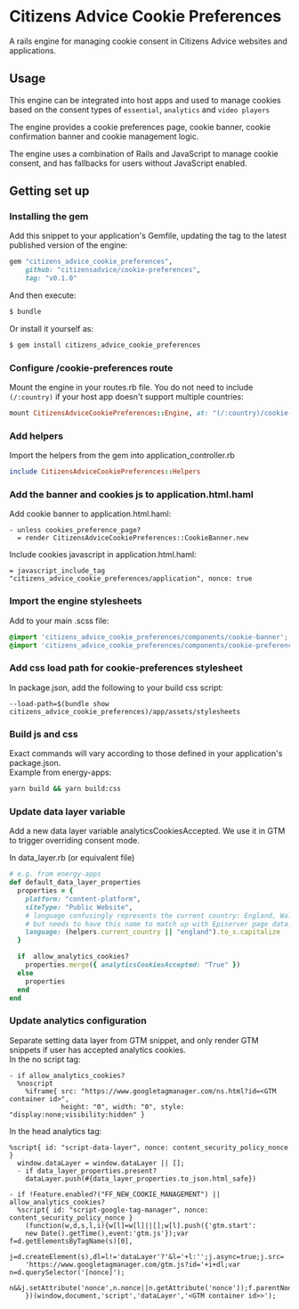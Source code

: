# Citizens Advice Cookie Preferences

A rails engine for managing cookie consent in Citizens Advice websites and applications.

## Usage

This engine can be integrated into host apps and used to manage cookies
based on the consent types of `essential`, `analytics` and `video players`

The engine provides a cookie preferences page, cookie banner, cookie confirmation
banner and cookie management logic.

The engine uses a combination of Rails and JavaScript to manage cookie consent, 
and has fallbacks for users without JavaScript enabled.

## Getting set up
### Installing the gem

Add this snippet to your application's Gemfile, updating the tag to the latest published
version of the engine:

```ruby
gem "citizens_advice_cookie_preferences",
    github: "citizensadvice/cookie-preferences",
    tag: "v0.1.0"
```

And then execute:

```bash
$ bundle
```

Or install it yourself as:

```bash
$ gem install citizens_advice_cookie_preferences
```

### Configure /cookie-preferences route
Mount the engine in your routes.rb file. You do not need to include `(/:country)` if your 
host app doesn't support multiple countries:
```ruby
mount CitizensAdviceCookiePreferences::Engine, at: "(/:country)/cookie-preferences"
```

### Add helpers
Import the helpers from the gem into application_controller.rb
```ruby
include CitizensAdviceCookiePreferences::Helpers
```

### Add the banner and cookies js to application.html.haml
Add cookie banner to application.html.haml:
```haml
- unless cookies_preference_page?
  = render CitizensAdviceCookiePreferences::CookieBanner.new
```

Include cookies javascript in application.html.haml:
```haml
= javascript_include_tag "citizens_advice_cookie_preferences/application", nonce: true
```

### Import the engine stylesheets

Add to your main .scss file:
```scss
@import 'citizens_advice_cookie_preferences/components/cookie-banner';
@import 'citizens_advice_cookie_preferences/components/cookie-preferences';
```

### Add css load path for cookie-preferences stylesheet
In package.json, add the following to your build css script:  
```
--load-path=$(bundle show citizens_advice_cookie_preferences)/app/assets/stylesheets
```

### Build js and css
Exact commands will vary according to those defined in your application's package.json.  
Example from energy-apps:  
```bash
yarn build && yarn build:css
```

### Update data layer variable
Add a new data layer variable analyticsCookiesAccepted. We use it in GTM to trigger overriding consent mode.  

In data_layer.rb (or equivalent file)
```ruby
# e.g. from energy-apps
def default_data_layer_properties
  properties = {
    platform: "content-platform",
    siteType: "Public Website",
    # language confusingly represents the current country: England, Wales etc.
    # but needs to have this name to match up with Episerver page data.
    language: (helpers.current_country || "england").to_s.capitalize
  }

  if  allow_analytics_cookies?
    properties.merge({ analyticsCookiesAccepted: "True" })
  else
    properties
  end
end
```

### Update analytics configuration
Separate setting data layer from GTM snippet, and only render GTM snippets if user has accepted analytics cookies.  
In the no script tag:
```haml
- if allow_analytics_cookies?
  %noscript
    %iframe{ src: "https://www.googletagmanager.com/ns.html?id=<GTM container id>",
             height: "0", width: "0", style: "display:none;visibility:hidden" }
```
In the head analytics tag:  
```haml
%script{ id: "script-data-layer", nonce: content_security_policy_nonce }
  window.dataLayer = window.dataLayer || [];
  - if data_layer_properties.present?
    dataLayer.push(#{data_layer_properties.to_json.html_safe})

- if !Feature.enabled?("FF_NEW_COOKIE_MANAGEMENT") || allow_analytics_cookies?
  %script{ id: "script-google-tag-manager", nonce: content_security_policy_nonce }
    (function(w,d,s,l,i){w[l]=w[l]||[];w[l].push({'gtm.start':
    new Date().getTime(),event:'gtm.js'});var f=d.getElementsByTagName(s)[0],
    j=d.createElement(s),dl=l!='dataLayer'?'&l='+l:'';j.async=true;j.src=
    'https://www.googletagmanager.com/gtm.js?id='+i+dl;var n=d.querySelector('[nonce]');
    n&&j.setAttribute('nonce',n.nonce||n.getAttribute('nonce'));f.parentNode.insertBefore(j,f);
    })(window,document,'script','dataLayer','<GTM container id>>');
```